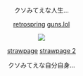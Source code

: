 <p align="center">
  クソみてえな人生…
</p>


<p align="center">
<a href="https://retrospring.net/@pregnantgeto">retrospring</a> <a href="https://guns.lol/johnmarston">guns.lol</a>
</p>


<p align="center">
  <img src="https://i.imgur.com/6jZB9Dz.png" />
</p>

<p align="center">
<a href="https://rickygrimes.straw.page/">strawpage</a> <a href="https://homesicks.straw.page/">strawpage 2</a>
</p>



<p align="center">
クソみてえな自分自身…
</p>

